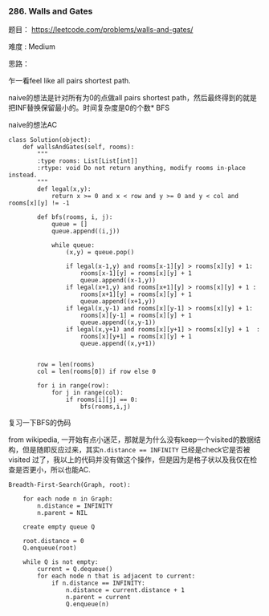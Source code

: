 ### 286. Walls and Gates



题目： 
https://leetcode.com/problems/walls-and-gates/



难度 : Medium



思路：

乍一看feel like all pairs shortest path.

naive的想法是针对所有为0的点做all pairs shortest path，然后最终得到的就是把INF替换保留最小的。时间复杂度是0的个数* BFS



naive的想法AC 

```
class Solution(object):
    def wallsAndGates(self, rooms):
        """
        :type rooms: List[List[int]]
        :rtype: void Do not return anything, modify rooms in-place instead.
        """
        def legal(x,y):
            return x >= 0 and x < row and y >= 0 and y < col and rooms[x][y] != -1

        def bfs(rooms, i, j):
            queue = []
            queue.append((i,j))

            while queue:
                (x,y) = queue.pop()

                if legal(x-1,y) and rooms[x-1][y] > rooms[x][y] + 1:
                    rooms[x-1][y] = rooms[x][y] + 1
                    queue.append((x-1,y))
                if legal(x+1,y) and rooms[x+1][y] > rooms[x][y] + 1 :
                    rooms[x+1][y] = rooms[x][y] + 1
                    queue.append((x+1,y))
                if legal(x,y-1) and rooms[x][y-1] > rooms[x][y] + 1:
                    rooms[x][y-1] = rooms[x][y] + 1
                    queue.append((x,y-1))
                if legal(x,y+1) and rooms[x][y+1] > rooms[x][y] + 1  :
                    rooms[x][y+1] = rooms[x][y] + 1
                    queue.append((x,y+1))


        row = len(rooms)
        col = len(rooms[0]) if row else 0

        for i in range(row):
            for j in range(col):
                if rooms[i][j] == 0:
                    bfs(rooms,i,j)
```



复习一下BFS的伪码

from wikipedia, 一开始有点小迷茫，那就是为什么没有keep一个visited的数据结构，但是随即反应过来，其实`n.distance == INFINITY` 已经是check它是否被visited 过了，我以上的代码并没有做这个操作，但是因为是格子状以及我仅在检查是否更小，所以也能AC.

```
Breadth-First-Search(Graph, root):
    
    for each node n in Graph:            
        n.distance = INFINITY        
        n.parent = NIL

    create empty queue Q      

    root.distance = 0
    Q.enqueue(root)                      

    while Q is not empty:        
        current = Q.dequeue()
        for each node n that is adjacent to current:
            if n.distance == INFINITY:
                n.distance = current.distance + 1
                n.parent = current
                Q.enqueue(n)
```

